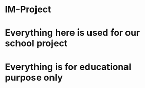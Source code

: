 # IM-Project

# Everything here is used for our school project
# Everything is for educational purpose only
